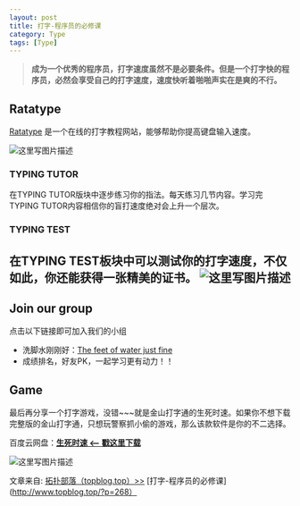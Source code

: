 ```yaml
---
layout: post
title: 打字-程序员的必修课
category: Type
tags: [Type]
---
```


> **成为一个优秀的程序员，打字速度虽然不是必要条件。但是一个打字快的程序员，必然会享受自己的打字速度，速度快听着啪啪声实在是爽的不行。**

## Ratatype

[Ratatype](http://www.ratatype.com/) 是一个在线的打字教程网站，能够帮助你提高键盘输入速度。

![这里写图片描述](http://img.blog.csdn.net/20160908225032829)

### TYPING TUTOR

在TYPING TUTOR版块中逐步练习你的指法。每天练习几节内容。学习完TYPING TUTOR内容相信你的盲打速度绝对会上升一个层次。

### TYPING TEST

在TYPING TEST板块中可以测试你的打字速度，不仅如此，你还能获得一张精美的证书。
![这里写图片描述](http://img.blog.csdn.net/20160908225125252)
----

## Join our group 

点击以下链接即可加入我们的小组

* 洗脚水刚刚好：[The feet of water just fine](www.ratatype.com/groups/6832870)
* 成绩排名，好友PK，一起学习更有动力！！


## Game 

最后再分享一个打字游戏，没错~~~就是金山打字通的生死时速。如果你不想下载完整版的金山打字通，只想玩警察抓小偷的游戏，那么该款软件是你的不二选择。

百度云网盘：**[生死时速 <-- 戳这里下载](http://pan.baidu.com/s/1qYu6iw0)**

![这里写图片描述](http://img.blog.csdn.net/20160909131041458)

文章来自:  [拓扑部落（topblog.top）>>](http://www.topblog.top) [打字-程序员的必修课](http://www.topblog.top/?p=268）